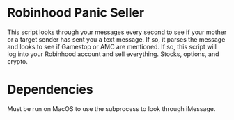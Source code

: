 # Robinhood Panic Seller

This script looks through your messages every second to see if your mother or a target sender has sent you a text message. If so, it parses the message and looks to see if Gamestop or AMC are mentioned. If so, this script will log into your Robinhood account and sell everything. Stocks, options, and crypto. 

# Dependencies
Must be run on MacOS to use the subprocess to look through iMessage.
